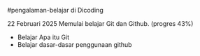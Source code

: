 #pengalaman-belajar di Dicoding

22 Februari 2025
Memulai belajar Git dan Github. (progres 43%)
* Belajar Apa itu Git
* Belajar dasar-dasar penggunaan github
